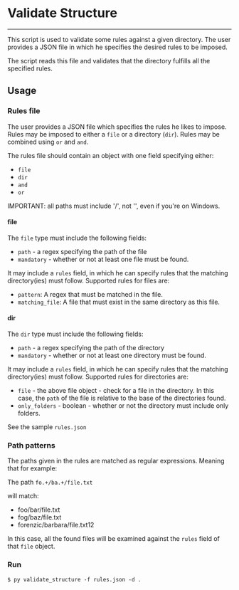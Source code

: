 
# Validate Structure
---

This script is used to validate some rules against a given directory.
The user provides a JSON file in which he specifies the desired rules to be imposed.

The script reads this file and validates that the directory fulfills all the specified rules.


## Usage

### Rules file
The user provides a JSON file which specifies the rules he likes to impose. Rules may be imposed to either a `file` or a directory (`dir`). Rules may be combined using `or` and `and`.

The rules file should contain an object with one field specifying either:
- `file`
- `dir`
- `and`
- `or`

IMPORTANT: all paths must include '/', not '\', even if you're on Windows.

#### file
The `file` type must include the following fields:
- `path` - a regex specifying the path of the file
- `mandatory` - whether or not at least one file must be found.

It may include a `rules` field, in which he can specify rules that the matching directory(ies) must follow. Supported rules for files are:
- `pattern`: A regex that must be matched in the file.
- `matching_file`: A file that must exist in the same directory as this file.


#### dir
The `dir` type must include the following fields:
- `path` - a regex specifying the path of the directory
- `mandatory` - whether or not at least one directory must be found.

It may include a `rules` field, in which he can specify rules that the matching directory(ies) must follow.
Supported rules for directories are:
- `file` - the above file object -  check for a file in the directory. In this case, the `path` of the file is relative to the base of the directories found.
- `only_folders` - boolean - whether or not the directory must include only folders. 

See the sample `rules.json`

### Path patterns
The paths given in the rules are matched as regular expressions. Meaning that for example:

The path `fo.+/ba.+/file.txt`

will match:
- foo/bar/file.txt
- fog/baz/file.txt
- forenzic/barbara/file.txt12

In this case, all the found files will be examined against the `rules` field of that `file` object.

### Run

```
$ py validate_structure -f rules.json -d .
```